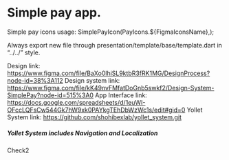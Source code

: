 # Simple pay app.

Simple pay icons usage:
SimplePayIcon(PayIcons.${FigmaIconsName},);

Always export new file through presentation/template/base/template.dart in “../../” style.

Design link: https://www.figma.com/file/BaXo0lhiSL9ktbR3fRK1MG/DesignProcess?node-id=38%3A112
Design system link: https://www.figma.com/file/kK49nvFMfatDoGnb5swkf2/Design-System-SimplePay?node-id=515%3A0
App Interface link: https://docs.google.com/spreadsheets/d/1euWI-OFccLQFsCw544Gk7hW9xk0PAYkgTEhDbWzWc1s/edit#gid=0
Yollet System link: https://github.com/shohibexlab/yollet_system.git
##### Yollet System includes Navigation and Localization

Check2